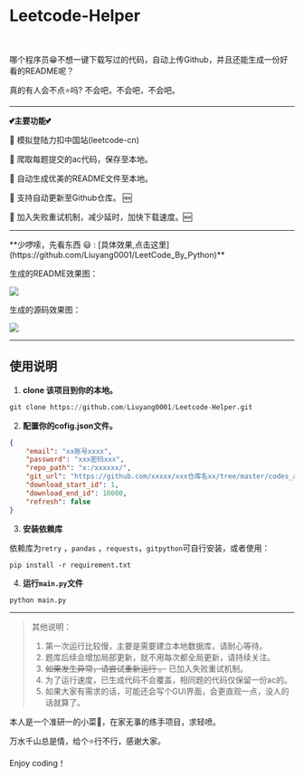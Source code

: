 # Leetcode-Helper 

<p> 
<img src="https://badgen.net/badge/Coder/Mr.Liu/red?icon=github" alt="">
<img src="https://badgen.net/badge/Python/3.7.6/yellow?" alt="">
<img src="https://badgen.net/badge/pandas/1.0.1/green?" alt="">
<img src="https://badgen.net/badge/requests/2.22.0/blue?" alt="">
</p>



哪个程序员😁不想一键下载写过的代码，自动上传Github，并且还能生成一份好看的README呢？

真的有人会不点⭐吗?  不会吧，不会吧，不会吧。


<hr>


**💕主要功能💕**

🍉 模拟登陆力扣中国站(leetcode-cn)

🍉 爬取每题提交的ac代码，保存至本地。

🍉 自动生成优美的README文件至本地。

🍉 支持自动更新至Github仓库。 🆕

🍉 加入失败重试机制，减少延时，加快下载速度。🆕




<hr>
**少啰嗦，先看东西 😃 :   [具体效果,点击这里](https://github.com/Liuyang0001/LeetCode_By_Python)**

生成的README效果图：

![](https://gitee.com/liuyang0001/blogimage/raw/master/img/20200613133201.png)



生成的源码效果图：

![](https://gitee.com/liuyang0001/blogimage/raw/master/img/20200619174224.png)



<hr>

## 使用说明

1. **clone 该项目到你的本地。**

```python
git clone https://github.com/Liuyang0001/Leetcode-Helper.git
```

2. **配置你的cofig.json文件。**

```json
{
    "email": "xx账号xxxx",
    "password": "xxx密码xxx",
    "repo_path": "x:/xxxxxx/",
    "git_url": "https://github.com/xxxxx/xxx仓库名xx/tree/master/codes_auto/",
    "download_start_id": 1, 
    "download_end_id": 10000,
    "refresh": false
}
```

3. **安装依赖库**

依赖库为`retry` ，`pandas` ，`requests`，`gitpython`可自行安装，或者使用：

```
pip install -r requirement.txt
```

4. **运行`main.py`文件**

```
python main.py
```



<hr>

> 其他说明：
>
> 1. 第一次运行比较慢，主要是需要建立本地数据库，请耐心等待。
> 2. 题库后续会增加局部更新，就不用每次都全局更新，请持续关注。
> 3. ~~如果发生异常，请尝试重新运行 。~~   已加入失败重试机制。
> 4. 为了运行速度，已生成代码不会覆盖，相同题的代码仅保留一份ac的。
> 5. 如果大家有需求的话，可能还会写个GUI界面，会更直观一点，没人的话就算了。




本人是一个准研一的小菜🐔，在家无事的练手项目，求轻喷。

万水千山总是情，给个⭐行不行，感谢大家。

Enjoy coding！
